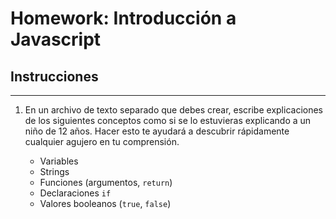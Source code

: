 # Homework: Introducción a Javascript

## Instrucciones
---
1. En un archivo de texto separado que debes crear, escribe explicaciones de los siguientes conceptos como si se lo estuvieras explicando a un niño de 12 años. Hacer esto te ayudará a descubrir rápidamente cualquier agujero en tu comprensión.

	* Variables
	* Strings
	* Funciones (argumentos, `return`)
	* Declaraciones `if`
	* Valores booleanos (`true`, `false`)